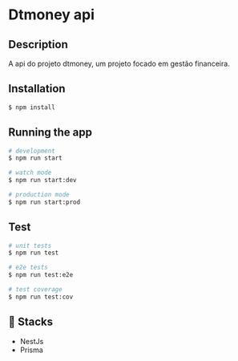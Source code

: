 # Dtmoney api
## Description

A api do projeto dtmoney, um projeto focado em gestão financeira.

## Installation

```bash
$ npm install
```

## Running the app

```bash
# development
$ npm run start

# watch mode
$ npm run start:dev

# production mode
$ npm run start:prod
```

## Test

```bash
# unit tests
$ npm run test

# e2e tests
$ npm run test:e2e

# test coverage
$ npm run test:cov
```

## 🚀 Stacks
- NestJs
- Prisma